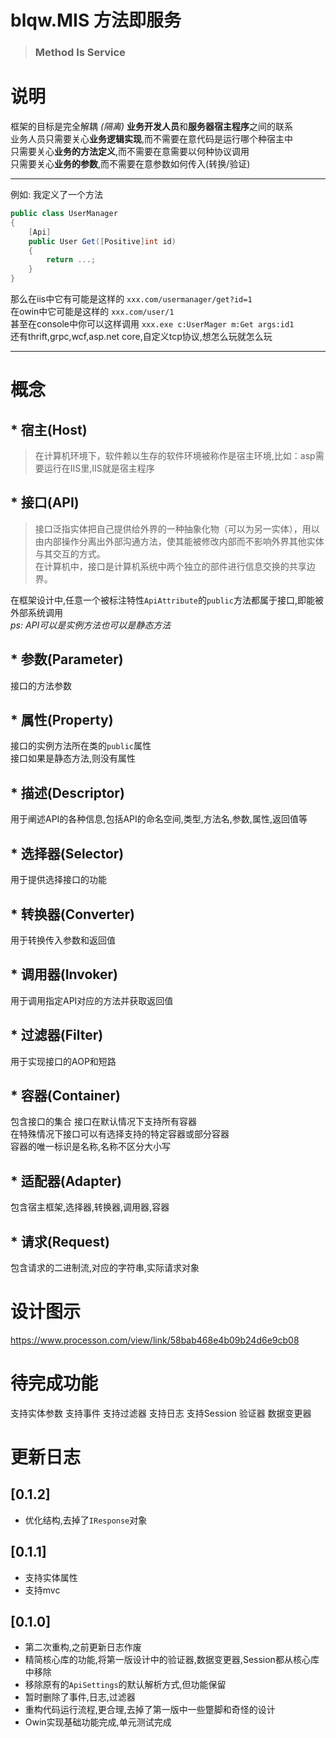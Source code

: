 # blqw.MIS 方法即服务
> ### Method Is Service


# 说明
框架的目标是完全解耦 *(隔离)* **业务开发人员**和**服务器宿主程序**之间的联系  
业务人员只需要关心**业务逻辑实现**,而不需要在意代码是运行哪个种宿主中  
只需要关心**业务的方法定义**,而不需要在意需要以何种协议调用  
只需要关心**业务的参数**,而不需要在意参数如何传入(转换/验证)  

---
例如:
我定义了一个方法 
```csharp
public class UserManager
{
    [Api]
    public User Get([Positive]int id)
    {
        return ...;
    }
}
```
那么在iis中它有可能是这样的 `xxx.com/usermanager/get?id=1`  
在owin中它可能是这样的 `xxx.com/user/1`  
甚至在console中你可以这样调用 `xxx.exe c:UserMager m:Get args:id1`   
还有thrift,grpc,wcf,asp.net core,自定义tcp协议,想怎么玩就怎么玩

---

# 概念
## * 宿主(Host)
> 在计算机环境下，软件赖以生存的软件环境被称作是宿主环境,比如：asp需要运行在IIS里,IIS就是宿主程序
## * 接口(API)  
> 接口泛指实体把自己提供给外界的一种抽象化物（可以为另一实体），用以由内部操作分离出外部沟通方法，使其能被修改内部而不影响外界其他实体与其交互的方式。  
> 在计算机中，接口是计算机系统中两个独立的部件进行信息交换的共享边界。

在框架设计中,任意一个被标注特性`ApiAttribute`的`public`方法都属于接口,即能被外部系统调用  
*ps: API可以是实例方法也可以是静态方法*

## * 参数(Parameter)  
接口的方法参数

## * 属性(Property)  
接口的实例方法所在类的`public`属性  
接口如果是静态方法,则没有属性  

## * 描述(Descriptor)
用于阐述API的各种信息,包括API的命名空间,类型,方法名,参数,属性,返回值等  

## * 选择器(Selector)
用于提供选择接口的功能

## * 转换器(Converter)
用于转换传入参数和返回值

## * 调用器(Invoker)
用于调用指定API对应的方法并获取返回值

## * 过滤器(Filter)  
用于实现接口的AOP和短路

## * 容器(Container)  
包含接口的集合
接口在默认情况下支持所有容器  
在特殊情况下接口可以有选择支持的特定容器或部分容器  
容器的唯一标识是名称,名称不区分大小写

## * 适配器(Adapter)  
包含宿主框架,选择器,转换器,调用器,容器

## * 请求(Request)
包含请求的二进制流,对应的字符串,实际请求对象


# 设计图示
https://www.processon.com/view/link/58bab468e4b09b24d6e9cb08

# 待完成功能
支持实体参数
支持事件
支持过滤器
支持日志
支持Session
验证器
数据变更器



# 更新日志
## [0.1.2]
* 优化结构,去掉了`IResponse`对象

## [0.1.1]
* 支持实体属性
* 支持mvc

## [0.1.0]
* 第二次重构,之前更新日志作废
* 精简核心库的功能,将第一版设计中的验证器,数据变更器,Session都从核心库中移除
* 移除原有的`ApiSettings`的默认解析方式,但功能保留
* 暂时删除了事件,日志,过滤器
* 重构代码运行流程,更合理,去掉了第一版中一些蹩脚和奇怪的设计
* Owin实现基础功能完成,单元测试完成